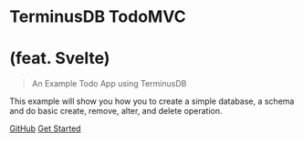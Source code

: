 # TerminusDB TodoMVC
# (feat. Svelte)

> An Example Todo App using TerminusDB

This example will show you how you to create a simple database, a schema and
do basic create, remove, alter, and delete operation.

[GitHub](https://github.com/dmytri/terminusdb-todoapp/)
[Get Started](#docsify)
